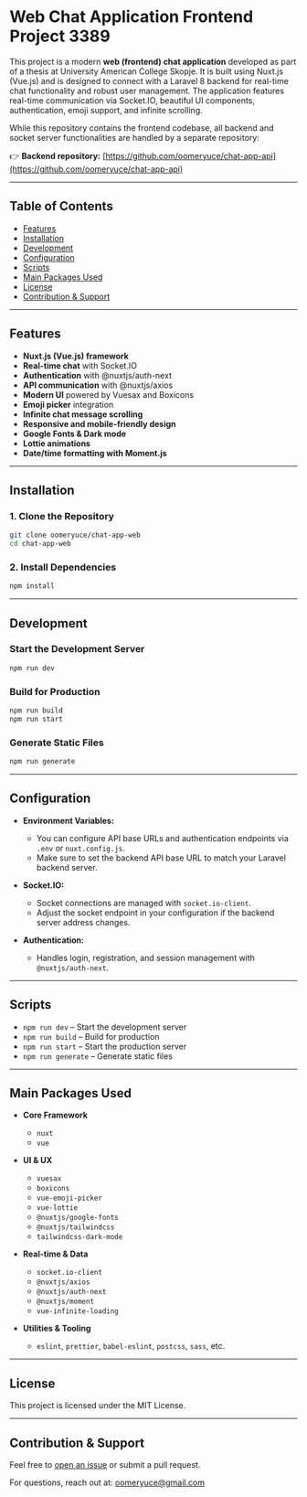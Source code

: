 # Web Chat Application Frontend Project 3389

This project is a modern **web (frontend) chat application** developed as part of a thesis at University American College Skopje.
It is built using Nuxt.js (Vue.js) and is designed to connect with a Laravel 8 backend for real-time chat functionality and robust user management.
The application features real-time communication via Socket.IO, beautiful UI components, authentication, emoji support, and infinite scrolling.

While this repository contains the frontend codebase, all backend and socket server functionalities are handled by a separate repository:

👉 **Backend repository:** [https://github.com/oomeryuce/chat-app-api](https://github.com/oomeryuce/chat-app-api)

---

## Table of Contents

* [Features](#features)
* [Installation](#installation)
* [Development](#development)
* [Configuration](#configuration)
* [Scripts](#scripts)
* [Main Packages Used](#main-packages-used)
* [License](#license)
* [Contribution & Support](#contribution--support)

---

## Features

* **Nuxt.js (Vue.js) framework**
* **Real-time chat** with Socket.IO
* **Authentication** with @nuxtjs/auth-next
* **API communication** with @nuxtjs/axios
* **Modern UI** powered by Vuesax and Boxicons
* **Emoji picker** integration
* **Infinite chat message scrolling**
* **Responsive and mobile-friendly design**
* **Google Fonts & Dark mode**
* **Lottie animations**
* **Date/time formatting with Moment.js**

---

## Installation

### 1. Clone the Repository

```bash
git clone oomeryuce/chat-app-web
cd chat-app-web
```

### 2. Install Dependencies

```bash
npm install
```

---

## Development

### Start the Development Server

```bash
npm run dev
```

### Build for Production

```bash
npm run build
npm run start
```

### Generate Static Files

```bash
npm run generate
```

---

## Configuration

* **Environment Variables:**

  * You can configure API base URLs and authentication endpoints via `.env` or `nuxt.config.js`.
  * Make sure to set the backend API base URL to match your Laravel backend server.

* **Socket.IO:**

  * Socket connections are managed with `socket.io-client`.
  * Adjust the socket endpoint in your configuration if the backend server address changes.

* **Authentication:**

  * Handles login, registration, and session management with `@nuxtjs/auth-next`.

---

## Scripts

* `npm run dev` – Start the development server
* `npm run build` – Build for production
* `npm run start` – Start the production server
* `npm run generate` – Generate static files

---

## Main Packages Used

* **Core Framework**

  * `nuxt`
  * `vue`
* **UI & UX**

  * `vuesax`
  * `boxicons`
  * `vue-emoji-picker`
  * `vue-lottie`
  * `@nuxtjs/google-fonts`
  * `@nuxtjs/tailwindcss`
  * `tailwindcss-dark-mode`
* **Real-time & Data**

  * `socket.io-client`
  * `@nuxtjs/axios`
  * `@nuxtjs/auth-next`
  * `@nuxtjs/moment`
  * `vue-infinite-loading`
* **Utilities & Tooling**

  * `eslint`, `prettier`, `babel-eslint`, `postcss`, `sass`, etc.

---

## License

This project is licensed under the MIT License.

---

## Contribution & Support

Feel free to [open an issue](https://github.com/oomeryuce/chat-app-web/issues) or submit a pull request.

For questions, reach out at: oomeryuce@gmail.com
